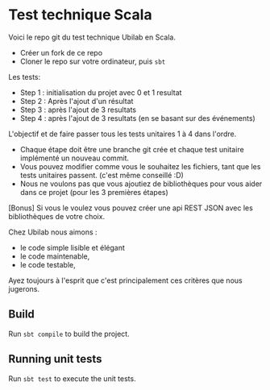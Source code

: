 
# Test technique Scala
Voici le repo git du test technique Ubilab en Scala.

* Créer un fork de ce repo
* Cloner le repo sur votre ordinateur, puis ``sbt``

Les tests: 
* Step 1 : initialisation du projet avec 0 et 1 resultat
* Step 2 : Après l'ajout d'un résultat
* Step 3 : après l'ajout de 3 resultats
* Step 4 : après l'ajout de 3 resultats (en se basant sur des événements)


L'objectif et de faire passer tous les tests unitaires 1 à 4 dans l'ordre.
* Chaque étape doit être une branche git crée et chaque test unitaire implémenté un nouveau commit.
* Vous pouvez modifier comme vous le souhaitez les fichiers, tant que les tests unitaires passent. (c'est même conseillé :D)
* Nous ne voulons pas que vous ajoutiez de bibliothèques pour vous aider dans ce projet (pour les 3 premières étapes)
    
[Bonus] Si vous le voulez vous pouvez créer une api REST JSON avec les bibliothèques de votre choix.

Chez Ubilab nous aimons :
* le code simple lisible et élégant
* le code maintenable,
* le code testable,

Ayez toujours à l'esprit que c'est principalement ces critères que nous jugerons.

## Build

Run `sbt compile` to build the project.

## Running unit tests

Run `sbt test` to execute the unit tests.
